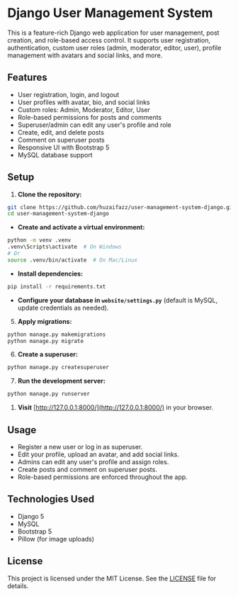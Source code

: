 
# Django User Management System

This is a feature-rich Django web application for user management, post creation, and role-based access control. It supports user registration, authentication, custom user roles (admin, moderator, editor, user), profile management with avatars and social links, and more.

## Features

- User registration, login, and logout
- User profiles with avatar, bio, and social links
- Custom roles: Admin, Moderator, Editor, User
- Role-based permissions for posts and comments
- Superuser/admin can edit any user's profile and role
- Create, edit, and delete posts
- Comment on superuser posts
- Responsive UI with Bootstrap 5
- MySQL database support

## Setup

1. **Clone the repository:**

```bash
git clone https://github.com/huzaifazz/user-management-system-django.git
cd user-management-system-django
```

- **Create and activate a virtual environment:**

```bash
python -m venv .venv
.venv\Scripts\activate  # On Windows
# Or
source .venv/bin/activate  # On Mac/Linux
```

- **Install dependencies:**

```bash
pip install -r requirements.txt
```

- **Configure your database in `website/settings.py`** (default is MySQL, update credentials as needed).

5. **Apply migrations:**

```bash
python manage.py makemigrations
python manage.py migrate
```

6. **Create a superuser:**

```bash
python manage.py createsuperuser
```

7. **Run the development server:**

```bash
python manage.py runserver
```

1. **Visit** [http://127.0.0.1:8000/](http://127.0.0.1:8000/) in your browser.

## Usage

- Register a new user or log in as superuser.
- Edit your profile, upload an avatar, and add social links.
- Admins can edit any user's profile and assign roles.
- Create posts and comment on superuser posts.
- Role-based permissions are enforced throughout the app.

## Technologies Used

- Django 5
- MySQL
- Bootstrap 5
- Pillow (for image uploads)

## License

This project is licensed under the MIT License. See the [LICENSE](LICENSE) file for details.
